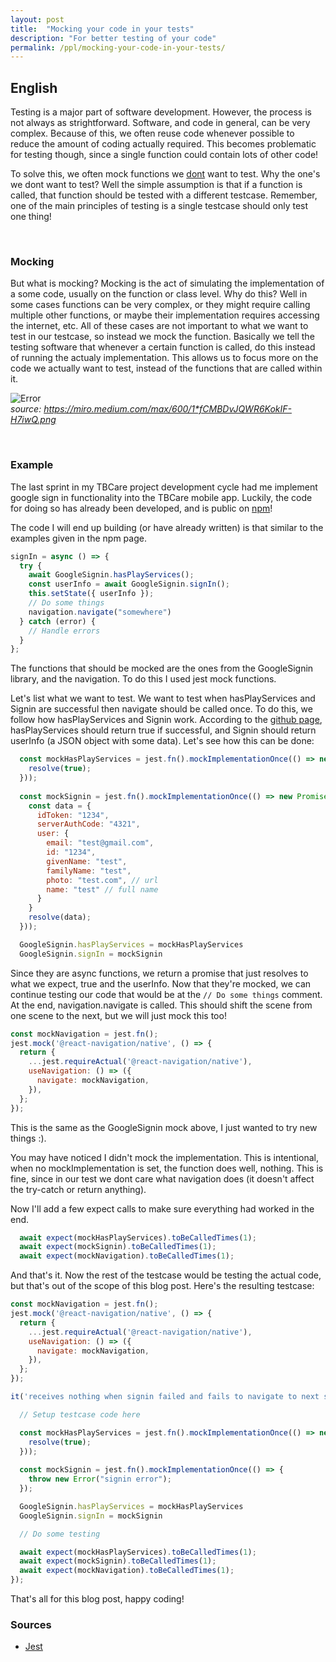 ```yaml
---
layout: post
title:  "Mocking your code in your tests"
description: "For better testing of your code"
permalink: /ppl/mocking-your-code-in-your-tests/
---
```


## English
Testing is a major part of software development. However, the process is not always as strightforward. Software, and code in general, can be very complex. Because of this, we often reuse code whenever possible to reduce the amount of coding actually required. This becomes problematic for testing though, since a single function could contain lots of other code!

To solve this, we often mock functions we <u>dont</u> want to test. Why the one's we dont want to test? Well the simple assumption is that if a function is called, that function should be tested with a different testcase. Remember, one of the main principles of testing is a single testcase should only test one thing!

<br>

### Mocking
But what is mocking? Mocking is the act of simulating the implementation of a some code, usually on the function or class level. Why do this? Well in some cases functions can be very complex, or they might require calling multiple other functions, or maybe their implementation requires accessing the internet, etc. All of these cases are not important to what we want to test in our testcase, so instead we mock the function. Basically we tell the testing software that whenever a certain function is called, do this instead of running the actualy implementation. This allows us to focus more on the code we actually want to test, instead of the functions that are called within it.

![Error](https://miro.medium.com/max/600/1*fCMBDvJQWR6KokIF-H7iwQ.png)<br>
_source: https://miro.medium.com/max/600/1*fCMBDvJQWR6KokIF-H7iwQ.png_

<br>

### Example
The last sprint in my TBCare project development cycle had me implement google sign in functionality into the TBCare mobile app. Luckily, the code for doing so has already been developed, and is public on [npm](https://www.npmjs.com/package/@react-native-community/google-signin)!

The code I will end up building (or have already written) is that similar to the examples given in the npm page.

```jsx
signIn = async () => {
  try {
    await GoogleSignin.hasPlayServices();
    const userInfo = await GoogleSignin.signIn();
    this.setState({ userInfo });
    // Do some things
    navigation.navigate("somewhere")
  } catch (error) {
    // Handle errors
  }
};
```

The functions that should be mocked are the ones from the GoogleSignin library, and the navigation. To do this I used jest mock functions.

Let's list what we want to test. We want to test when hasPlayServices and Signin are successful then navigate should be called once. To do this, we follow how hasPlayServices and Signin work. According to the [github page](https://github.com/react-native-google-signin/google-signin), hasPlayServices should return true if successful, and Signin should return userInfo (a JSON object with some data). Let's see how this can be done:

```jsx
  const mockHasPlayServices = jest.fn().mockImplementationOnce(() => new Promise(resolve => {
    resolve(true);
  }));
  
  const mockSignin = jest.fn().mockImplementationOnce(() => new Promise(resolve => {
    const data = {
      idToken: "1234",
      serverAuthCode: "4321",
      user: {
        email: "test@gmail.com",
        id: "1234",
        givenName: "test",
        familyName: "test",
        photo: "test.com", // url
        name: "test" // full name
      }
    }
    resolve(data);
  }));

  GoogleSignin.hasPlayServices = mockHasPlayServices
  GoogleSignin.signIn = mockSignin
```

Since they are async functions, we return a promise that just resolves to what we expect, true and the userInfo. Now that they're mocked, we can continue testing our code that would be at the `// Do some things` comment. At the end, navigation.navigate is called. This should shift the scene from one scene to the next, but we will just mock this too!

```jsx
const mockNavigation = jest.fn();
jest.mock('@react-navigation/native', () => {
  return {
    ...jest.requireActual('@react-navigation/native'),
    useNavigation: () => ({
      navigate: mockNavigation,
    }),
  };
});
```

This is the same as the GoogleSignin mock above, I just wanted to try new things :).

You may have noticed I didn't mock the implementation. This is intentional, when no mockImplementation is set, the function does well, nothing. This is fine, since in our test  we dont care what navigation does (it doesn't affect the try-catch or return anything).

Now I'll add a few expect calls to make sure everything had worked in the end.

```jsx
  await expect(mockHasPlayServices).toBeCalledTimes(1);
  await expect(mockSignin).toBeCalledTimes(1);
  await expect(mockNavigation).toBeCalledTimes(1);
```

And that's it. Now the rest of the testcase would be testing the actual code, but that's out of the scope of this blog post. Here's the resulting testcase:

```jsx
const mockNavigation = jest.fn();
jest.mock('@react-navigation/native', () => {
  return {
    ...jest.requireActual('@react-navigation/native'),
    useNavigation: () => ({
      navigate: mockNavigation,
    }),
  };
});

it('receives nothing when signin failed and fails to navigate to next scene', async () => {

  // Setup testcase code here

  const mockHasPlayServices = jest.fn().mockImplementationOnce(() => new Promise(resolve => {
    resolve(true);
  }));
  
  const mockSignin = jest.fn().mockImplementationOnce(() => { 
    throw new Error("signin error");
  });

  GoogleSignin.hasPlayServices = mockHasPlayServices
  GoogleSignin.signIn = mockSignin

  // Do some testing

  await expect(mockHasPlayServices).toBeCalledTimes(1);
  await expect(mockSignin).toBeCalledTimes(1);
  await expect(mockNavigation).toBeCalledTimes(1);
});
```

That's all for this blog post, happy coding!

### Sources
* [Jest](https://jestjs.io/docs/mock-functions)
